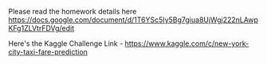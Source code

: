 
Please read the homework details here
https://docs.google.com/document/d/1T6YSc5Iy5Bg7giua8UjWgj222nLAwpKFg1ZLVtrFDVg/edit

Here's the Kaggle Challenge Link -
https://www.kaggle.com/c/new-york-city-taxi-fare-prediction

